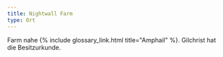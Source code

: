 ```yaml
---
title: Nightwall Farm
type: Ort
---
```


Farm nahe {% include glossary_link.html title="Amphail" %}. Gilchrist hat die Besitzurkunde.
